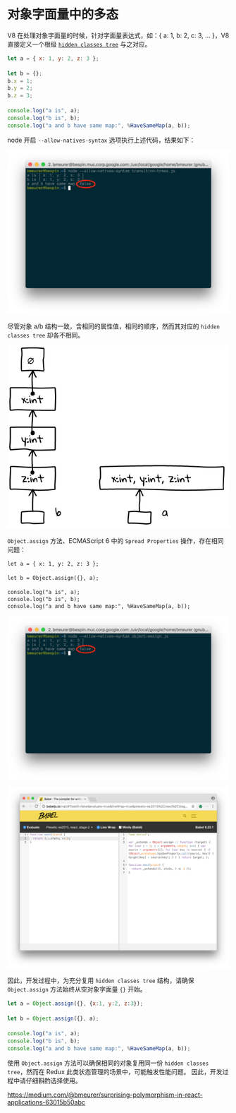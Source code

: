 # 对象字面量中的多态

V8 在处理对象字面量的时候，针对字面量表达式，如：{ a: 1, b: 2, c: 3, ... }，V8 直接定义一个根级
[`hidden classes tree`](https://github.com/v8/v8/wiki/Design%20Elements#fast-property-access) 与之对应。

```js
let a = { x: 1, y: 2, z: 3 };

let b = {};
b.x = 1;
b.y = 2;
b.z = 3;

console.log("a is", a);
console.log("b is", b);
console.log("a and b have same map:", %HaveSameMap(a, b));
```

node 开启 `--allow-natives-syntax` 选项执行上述代码，结果如下：

![js output](./img/1_yzSaH_AE5z7r9PWBXlvwWg.png)

尽管对象 a/b 结构一致，含相同的属性值，相同的顺序，然而其对应的 `hidden classes tree` 却各不相同。

![diff hidden classess tree](./img/1_fkbEgBWk74icFH1yZIH7Lw.png)

`Object.assign` 方法、ECMAScript 6 中的 `Spread Properties` 操作，存在相同问题：

```
let a = { x: 1, y: 2, z: 3 };

let b = Object.assign({}, a);

console.log("a is", a);
console.log("b is", b);
console.log("a and b have same map:", %HaveSameMap(a, b));
```

![Object.assign](./img/1_Xu-nIj21gj-GlHDkzsSOSA.png)

![spread properties](./img/1_F2x8lRcZ83pQDvftelFOgA.png)

因此，开发过程中，为充分复用 `hidden classes tree` 结构，请确保 `Object.assign` 方法始终从空对象字面量 `{}` 开始。

```js
let a = Object.assign({}, {x:1, y:2, z:3});

let b = Object.assign({}, a);

console.log("a is", a);
console.log("b is", b);
console.log("a and b have same map:", %HaveSameMap(a, b));
```

使用 `Object.assign` 方法可以确保相同的对象复用同一份 `hidden classes tree`，然而在 Redux 此类状态管理的场景中，可能触发性能问题。
因此，开发过程中请仔细斟酌选择使用。

https://medium.com/@bmeurer/surprising-polymorphism-in-react-applications-63015b50abc


